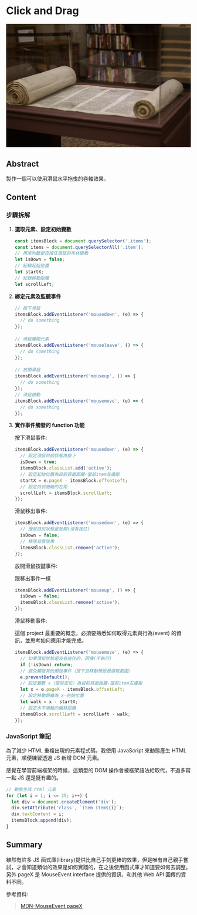 # Click and Drag

![image](../assets/image/scroll.jpg)

## Abstract

製作一個可以使用滑鼠水平拖曳的卷軸效果。

## Content

### 步驟拆解

1. **選取元素、設定初始變數**

   ```javascript
   const itemsBlock = document.querySelector('.items');
   const items = document.querySelectorAll('.item');
   // 用來判斷是否按住滑鼠的布林變數
   let isDown = false;
   // 紀錄起始位置
   let startX;
   // 紀錄移動距離
   let scrollLeft;
   ```

1. **綁定元素及監聽事件**

   ```javascript
   // 按下滑鼠
   itemsBlock.addEventListener('mousedown', (e) => {
     // do something
   });

   // 滑鼠離開元素
   itemsBlock.addEventListener('mouseleave', () => {
     // do something
   });

   // 放開滑鼠
   itemsBlock.addEventListener('mouseup', () => {
     // do something
   });
   // 滑鼠移動
   itemsBlock.addEventListener('mousemove', (e) => {
     // do something
   });
   ```

1. **實作事件觸發的 function 功能**

   按下滑鼠事件:

   ```javascript
   itemsBlock.addEventListener('mousedown', (e) => {
     // 設定滑鼠目前狀態為按下
     isDown = true;
     itemsBlock.classList.add('active');
     // 設定起始位置為目前頁面距離-當前item左邊距
     startX = e.pageX - itemsBlock.offsetLeft;
     // 設定目前捲軸的左距
     scrollLeft = itemsBlock.scrollLeft;
   });
   ```

   滑鼠移出事件:

   ```javascript
   itemsBlock.addEventListener('mousedown', (e) => {
     // 滑鼠目前狀態是放開(沒有按住)
     isDown = false;
     // 移除背景效果
     itemsBlock.classList.remove('active');
   });
   ```

   放開滑鼠按鍵事件:

   跟移出事件一樣

   ```javascript
   itemsBlock.addEventListener('mouseup', () => {
     isDown = false;
     itemsBlock.classList.remove('active');
   });
   ```

   滑鼠移動事件:

   這個 project 最重要的概念，必須要熟悉如何取得元素與行為(event) 的資訊，並思考如何應用才能完成。

   ```javascript
   itemsBlock.addEventListener('mousemove', (e) => {
     // 如果滑鼠狀態是沒有按住的，回傳(不執行)
     if (!isDown) return;
     // 避免觸發其他預設事件（按下且移動預設是選取範圍）
     e.preventDefault();
     // 設定變數 x（當前定位）為目前頁面距離-當前item左邊距
     let x = e.pageX - itemsBlock.offsetLeft;
     // 設定移動距離為 x-初始位置
     let walk = x - startX;
     // 設定水平捲軸的偏移距離
     itemsBlock.scrollLeft = scrollLeft - walk;
   });
   ```

### JavaScript 筆記

為了減少 HTML 重複出現的元素程式碼，我使用 JavaScript 來動態產生 HTML 元素，順便練習透過 JS 新增 DOM 元素。

感覺在學習前端框架的時候，這類型的 DOM 操作會被框架語法給取代，不過多寫一點 JS 還是挺有趣的。

```javascript
// 動態生成 html 元素
for (let i = 1; i <= 25; i++) {
  let div = document.createElement('div');
  div.setAttribute('class', `item item${i}`);
  div.textContent = i;
  itemsBlock.append(div);
}
```

## Summary

雖然有許多 JS 函式庫(library)提供比自己手刻更棒的效果，但是唯有自己親手嘗試，才會知道類似的效果是如何實踐的，在之後使用函式庫才知道要如何去調整。另外 pageX 是 MouseEvent interface 提供的資訊，和其他 Web API 回傳的資料不同。

參考資料:

> [MDN-MouseEvent.pageX](https://developer.mozilla.org/en-US/docs/Web/API/MouseEvent/pageX)
